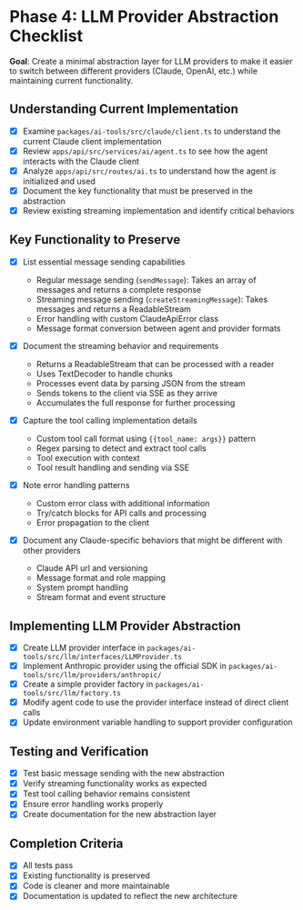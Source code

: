 # Phase 4: LLM Provider Abstraction Checklist

**Goal**: Create a minimal abstraction layer for LLM providers to make it easier to switch between different providers (Claude, OpenAI, etc.) while maintaining current functionality.

## Understanding Current Implementation

- [x] Examine `packages/ai-tools/src/claude/client.ts` to understand the current Claude client implementation
- [x] Review `apps/api/src/services/ai/agent.ts` to see how the agent interacts with the Claude client
- [x] Analyze `apps/api/src/routes/ai.ts` to understand how the agent is initialized and used
- [x] Document the key functionality that must be preserved in the abstraction
- [x] Review existing streaming implementation and identify critical behaviors

## Key Functionality to Preserve

- [x] List essential message sending capabilities
  - Regular message sending (`sendMessage`): Takes an array of messages and returns a complete response
  - Streaming message sending (`createStreamingMessage`): Takes messages and returns a ReadableStream
  - Error handling with custom ClaudeApiError class
  - Message format conversion between agent and provider formats

- [x] Document the streaming behavior and requirements
  - Returns a ReadableStream that can be processed with a reader
  - Uses TextDecoder to handle chunks
  - Processes event data by parsing JSON from the stream
  - Sends tokens to the client via SSE as they arrive
  - Accumulates the full response for further processing

- [x] Capture the tool calling implementation details
  - Custom tool call format using `{{tool_name: args}}` pattern
  - Regex parsing to detect and extract tool calls
  - Tool execution with context
  - Tool result handling and sending via SSE

- [x] Note error handling patterns
  - Custom error class with additional information
  - Try/catch blocks for API calls and processing
  - Error propagation to the client

- [x] Document any Claude-specific behaviors that might be different with other providers
  - Claude API url and versioning
  - Message format and role mapping
  - System prompt handling
  - Stream format and event structure

## Implementing LLM Provider Abstraction

- [x] Create LLM provider interface in `packages/ai-tools/src/llm/interfaces/LLMProvider.ts`
- [x] Implement Anthropic provider using the official SDK in `packages/ai-tools/src/llm/providers/anthropic/`
- [x] Create a simple provider factory in `packages/ai-tools/src/llm/factory.ts`
- [x] Modify agent code to use the provider interface instead of direct client calls
- [x] Update environment variable handling to support provider configuration

## Testing and Verification

- [x] Test basic message sending with the new abstraction
- [x] Verify streaming functionality works as expected
- [x] Test tool calling behavior remains consistent
- [x] Ensure error handling works properly
- [x] Create documentation for the new abstraction layer

## Completion Criteria

- [x] All tests pass
- [x] Existing functionality is preserved
- [x] Code is cleaner and more maintainable
- [x] Documentation is updated to reflect the new architecture 